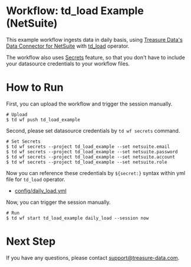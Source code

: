 # Workflow: td_load Example (NetSuite)

This example workflow ingests data in daily basis, using [Treasure Data's Data Connector for NetSuite](https://docs.treasuredata.com/articles/data-connector-netsuite) with [td_load](http://docs.digdag.io/operators.html#td-load-treasure-data-bulk-loading) operator.

The workflow also uses [Secrets](https://docs.treasuredata.com/articles/workflows-secrets) feature, so that you don't have to include your datasource credentials to your workflow files.

# How to Run

First, you can upload the workflow and trigger the session manually.

    # Upload
    $ td wf push td_load_example

Second, please set datasource credentials by `td wf secrets` command.

    # Set Secrets
    $ td wf secrets --project td_load_example --set netsuite.email
    $ td wf secrets --project td_load_example --set netsuite.password
    $ td wf secrets --project td_load_example --set netsuite.account
    $ td wf secrets --project td_load_example --set netsuite.role

Now you can reference these credentials by `${secret:}` syntax within yml file for `td_load` operator.

- [config/daily_load.yml](config/daily_load.yml)

Now, you can trigger the session manually.

    # Run
    $ td wf start td_load_example daily_load --session now
    
# Next Step

If you have any questions, please contact support@treasure-data.com.

